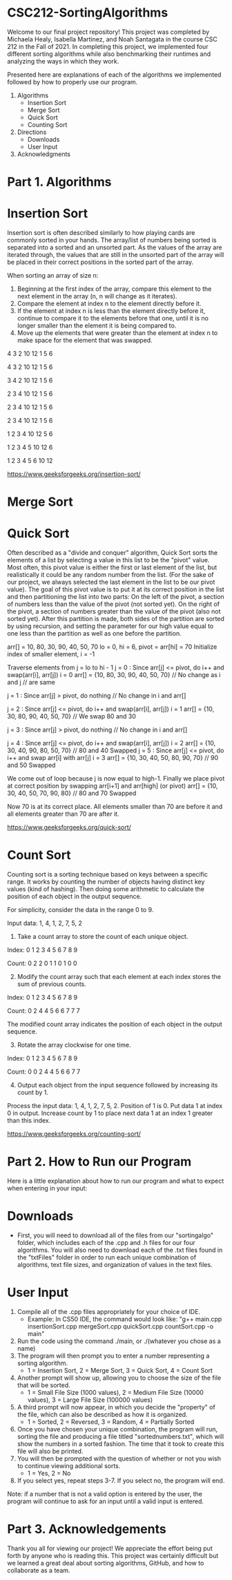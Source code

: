 # CSC212-SortingAlgorithms

Welcome to our final project repository! This project was completed by Michaela Healy, Isabella Martinez, and Noah Santagata in the course CSC 212 in the Fall of 2021. In completing this project, we implemented four different sorting algorithms while also benchmarking their runtimes and analyzing the ways in which they work.

Presented here are explanations of each of the algorithms we implemented followed by how to properly use our program.

1. Algorithms
   - Insertion Sort
   - Merge Sort 
   - Quick Sort
   - Counting Sort
2. Directions
   - Downloads
   - User Input
3. Acknowledgments


# Part 1. Algorithms

# Insertion Sort
Insertion sort is often described similarly to how playing cards are commonly sorted in your hands. The array/list of numbers being sorted is separated into a sorted and an unsorted part. As the values of the array are iterated through, the values that are still in the unsorted part of the array will be placed in their correct positions in the sorted part of the array. 

When sorting an array of size n:
1. Beginning at the first index of the array, compare this element to the next element in the array (n, n will change as it iterates).
2. Compare the element at index n to the element directly before it.
3. If the element at index n is less than the element directly before it, continue to compare it to the elements before that one, until it is no longer smaller than the element it is being compared to.
4. Move up the elements that were greater than the element at index n to make space for the element that was swapped.

4 3 2 10 12 1 5 6

4 3 2 10 12 1 5 6

3 4 2 10 12 1 5 6

2 3 4 10 12 1 5 6

2 3 4 10 12 1 5 6

2 3 4 10 12 1 5 6

1 2 3 4 10 12 5 6

1 2 3 4 5 10 12 6

1 2 3 4 5 6 10 12

https://www.geeksforgeeks.org/insertion-sort/

# Merge Sort

# Quick Sort
Often described as a "divide and conquer" algorithm, Quick Sort sorts the elements of a list by selecting a value in this list to be the "pivot" value. Most often, this pivot value is either the first or last element of the list, but realistically it could be any random number from the list. (For the sake of our project, we always selected the last element in the list to be our pivot value). 
The goal of this pivot value is to put it at its correct position in the list and then partitioning the list into two parts: On the left of the pivot, a section of numbers less than the value of the pivot (not sorted yet). On the right of the pivot, a section of numbers greater than the value of the pivot (also not sorted yet).
After this partition is made, both sides of the partition are sorted by using recursion, and setting the parameter for our high value equal to one less than the partition as well as one before the partition.

arr[] = 10, 80, 30, 90, 40, 50, 70
lo = 0, hi =  6, pivot = arr[hi] = 70
Initialize index of smaller element, i = -1

Traverse elements from j = lo to hi - 1
j = 0 : Since arr[j] <= pivot, do i++ and swap(arr[i], arr[j])
i = 0 
arr[] = {10, 80, 30, 90, 40, 50, 70} // No change as i and j 
                                     // are same

j = 1 : Since arr[j] > pivot, do nothing
// No change in i and arr[]

j = 2 : Since arr[j] <= pivot, do i++ and swap(arr[i], arr[j])
i = 1
arr[] = {10, 30, 80, 90, 40, 50, 70} // We swap 80 and 30 

j = 3 : Since arr[j] > pivot, do nothing
// No change in i and arr[]

j = 4 : Since arr[j] <= pivot, do i++ and swap(arr[i], arr[j])
i = 2
arr[] = {10, 30, 40, 90, 80, 50, 70} // 80 and 40 Swapped
j = 5 : Since arr[j] <= pivot, do i++ and swap arr[i] with arr[j] 
i = 3 
arr[] = {10, 30, 40, 50, 80, 90, 70} // 90 and 50 Swapped 

We come out of loop because j is now equal to high-1.
Finally we place pivot at correct position by swapping
arr[i+1] and arr[high] (or pivot) 
arr[] = {10, 30, 40, 50, 70, 90, 80} // 80 and 70 Swapped 

Now 70 is at its correct place. All elements smaller than
70 are before it and all elements greater than 70 are after
it.

https://www.geeksforgeeks.org/quick-sort/

# Count Sort
Counting sort is a sorting technique based on keys between a specific range. It works by counting the number of objects having distinct key values (kind of hashing). Then doing some arithmetic to calculate the position of each object in the output sequence.

For simplicity, consider the data in the range 0 to 9.

Input data: 1, 4, 1, 2, 7, 5, 2

  1) Take a count array to store the count of each unique object.
  
  Index:     0  1  2  3  4  5  6  7  8  9
  
  Count:     0  2  2  0   1  1  0  1  0  0


  2) Modify the count array such that each element at each index 
  stores the sum of previous counts. 
  
  Index:     0  1  2  3  4  5  6  7  8  9
  
  Count:     0  2  4  4  5  6  6  7  7  7


The modified count array indicates the position of each object in 
the output sequence.


  3) Rotate the array clockwise for one time.
   
   Index:     0 1 2 3 4 5 6 7 8 9
   
   Count:     0 0 2 4 4 5 6 6 7 7
  
  
  4) Output each object from the input sequence followed by 
  increasing its count by 1.
  
  Process the input data: 1, 4, 1, 2, 7, 5, 2. Position of 1 is 0.
  Put data 1 at index 0 in output. Increase count by 1 to place 
  next data 1 at an index 1 greater than this index.
  
  https://www.geeksforgeeks.org/counting-sort/

# Part 2. How to Run our Program
Here is a little explanation about how to run our program and what to expect when entering in your input:

# Downloads
   - First, you will need to download all of the files from our "sortingalgo" folder, which includes each of the .cpp and .h files for our four algorithms. You will also need to download each of the .txt files found in the "txtFiles" folder in order to run each unique combination of algorithms, text file sizes, and organization of values in the text files.

# User Input
1. Compile all of the .cpp files appropriately for your choice of IDE.
   - Example: In CS50 IDE, the command would look like: "g++ main.cpp insertionSort.cpp mergeSort.cpp quickSort.cpp countSort.cpp -o main"
2. Run the code using the command ./main, or ./(whatever you chose as a name)
3. The program will then prompt you to enter a number representing a sorting algorithm.
   - 1 = Insertion Sort, 2 = Merge Sort, 3 = Quick Sort, 4 = Count Sort
4. Another prompt will show up, allowing you to choose the size of the file that will be sorted.
   - 1 = Small File Size (1000 values), 2 = Medium File Size (10000 values), 3 = Large File Size (100000 values)
5. A third prompt will now appear, in which you decide the "property" of the file, which can also be described as how it is organized.
   - 1 = Sorted, 2 = Reversed, 3 = Random, 4 = Partially Sorted
6. Once you have chosen your unique combination, the program will run, sorting the file and producing a file titled "sortednumbers.txt", which will show the numbers in a sorted fashion. The time that it took to create this file will also be printed.
7. You will then be prompted with the question of whether or not you wish to continue viewing additional sorts.
   - 1 = Yes, 2 = No
8. If you select yes, repeat steps 3-7. If you select no, the program will end.

Note: if a number that is not a valid option is entered by the user, the program will continue to ask for an input until a valid input is entered.

# Part 3. Acknowledgements
Thank you all for viewing our project! We appreciate the effort being put forth by anyone who is reading this. This project was certainly difficult but we learned a great deal about sorting algorithms, GitHub, and how to collaborate as a team.

